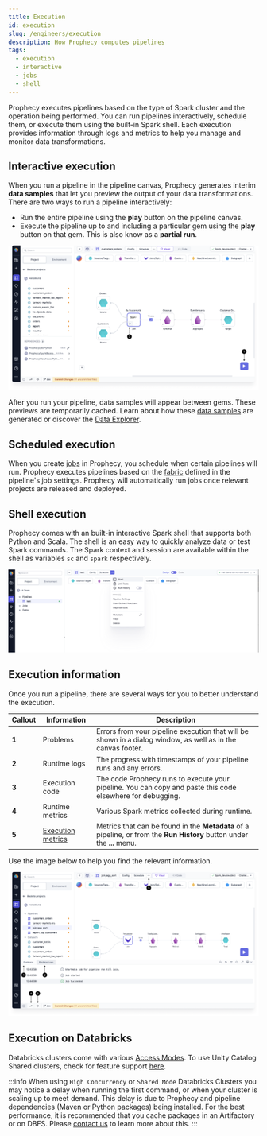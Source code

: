 ```yaml
---
title: Execution
id: execution
slug: /engineers/execution
description: How Prophecy computes pipelines
tags:
  - execution
  - interactive
  - jobs
  - shell
---
```


Prophecy executes pipelines based on the type of Spark cluster and the operation being performed. You can run pipelines interactively, schedule them, or execute them using the built-in Spark shell. Each execution provides information through logs and metrics to help you manage and monitor data transformations.

## Interactive execution

When you run a pipeline in the pipeline canvas, Prophecy generates interim **data samples** that let you preview the output of your data transformations. There are two ways to run a pipeline interactively:

- Run the entire pipeline using the **play** button on the pipeline canvas.
- Execute the pipeline up to and including a particular gem using the **play** button on that gem. This is also know as a **partial run**.

![Interactive run options](img/interactive-execution-play-options.png)

After you run your pipeline, data samples will appear between gems. These previews are temporarily cached. Learn about how these [data samples](docs/Spark/execution/data-sampling.md) are generated or discover the [Data Explorer](/engineers/data-explorer).

## Scheduled execution

When you create [jobs](docs/Orchestration/Orchestration.md) in Prophecy, you schedule when certain pipelines will run. Prophecy executes pipelines based on the [fabric](docs/getting-started/concepts/fabrics.md) defined in the pipeline's job settings. Prophecy will automatically run jobs once relevant projects are released and deployed.

## Shell execution

Prophecy comes with an built-in interactive Spark shell that supports both Python and Scala. The shell is an easy way to quickly analyze data or test Spark commands. The Spark context and session are available within the shell as variables `sc` and `spark` respectively.

![Interactive execution](./img/int_exc_1.png)

## Execution information

Once you run a pipeline, there are several ways for you to better understand the execution.

| Callout | Information                                                    | Description                                                                                                             |
| ------- | -------------------------------------------------------------- | ----------------------------------------------------------------------------------------------------------------------- |
| **1**   | Problems                                                       | Errors from your pipeline execution that will be shown in a dialog window, as well as in the canvas footer.             |
| **2**   | Runtime logs                                                   | The progress with timestamps of your pipeline runs and any errors.                                                      |
| **3**   | Execution code                                                 | The code Prophecy runs to execute your pipeline. You can copy and paste this code elsewhere for debugging.              |
| **4**   | Runtime metrics                                                | Various Spark metrics collected during runtime.                                                                         |
| **5**   | [Execution metrics](docs/Spark/execution/execution-metrics.md) | Metrics that can be found in the **Metadata** of a pipeline, or from the **Run History** button under the **...** menu. |

Use the image below to help you find the relevant information.

![Execution information](./img/run-info.png)

## Execution on Databricks

Databricks clusters come with various [Access Modes](https://docs.databricks.com/clusters/create-cluster.html#what-is-cluster-access-mode). To use Unity Catalog Shared clusters, check for feature support [here](docs/administration/fabrics/Spark-fabrics/databricks/UCShared.md).

:::info
When using `High Concurrency` or `Shared Mode` Databricks Clusters you may notice a delay when running the first command, or when your cluster is scaling up to meet demand. This delay is due to Prophecy and pipeline dependencies (Maven or Python packages) being installed. For the best performance, it is recommended that you cache packages in an Artifactory or on DBFS. Please [contact us](https://help.prophecy.io/support/tickets/new) to learn more about this.
:::
